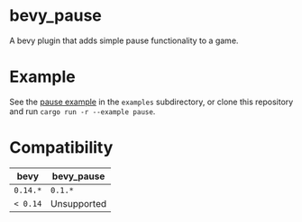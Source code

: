 # bevy_pause

A bevy plugin that adds simple pause functionality to a game.

# Example

See the [pause example](./examples/pause.rs) in the `examples` subdirectory, or clone this repository and run `cargo run -r --example pause`.

# Compatibility

|bevy|bevy_pause
|---|---|
| `0.14.*` | `0.1.*` |
| `< 0.14` | Unsupported |
